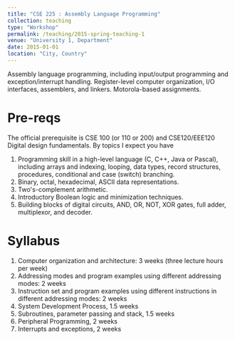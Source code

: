 ```yaml
---
title: "CSE 225 : Assembly Language Programming"
collection: teaching
type: "Workshop"
permalink: /teaching/2015-spring-teaching-1
venue: "University 1, Department"
date: 2015-01-01
location: "City, Country"
---
```


Assembly language programming, including input/output programming and exception/interrupt handling. Register-level computer organization, I/O interfaces, assemblers, and linkers. Motorola-based assignments.

Pre-reqs
======
The official prerequisite is CSE 100 (or 110 or 200) and CSE120/EEE120 Digital design fundamentals. By topics I expect you have
1. Programming skill in a high-level language (C, C++, Java or Pascal), including arrays and indexing, looping, data types, record structures, procedures, conditional and case (switch) branching.
2. Binary, octal, hexadecimal, ASCII data representations.
3. Two's-complement arithmetic.
4. Introductory Boolean logic and minimization techniques.
5. Building blocks of digital circuits, AND, OR, NOT, XOR gates, full adder, multiplexor, and decoder.


Syllabus
======
1. Computer organization and architecture: 3 weeks (three lecture hours per week)
2. Addressing modes and program examples using different addressing modes: 2 weeks
3. Instruction set and program examples using different instructions in different addressing modes: 2 weeks
4. System Development Process, 1.5 weeks
5. Subroutines, parameter passing and stack, 1.5 weeks
6. Peripheral Programming, 2 weeks
7. Interrupts and exceptions, 2 weeks

